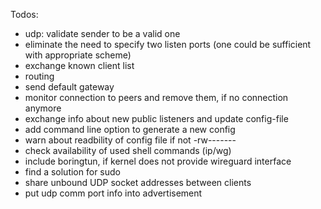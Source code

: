 Todos:
* udp: validate sender to be a valid one
* eliminate the need to specify two listen ports (one could be sufficient with appropriate scheme)
* exchange known client list
* routing
* send default gateway
* monitor connection to peers and remove them, if no connection anymore
* exchange info about new public listeners and update config-file
* add command line option to generate a new config 
* warn about readbility of config file if not -rw-------
* check availability of used shell commands (ip/wg)
* include boringtun, if kernel does not provide wireguard interface
* find a solution for sudo
* share unbound UDP socket addresses between clients
* put udp comm port info into advertisement
